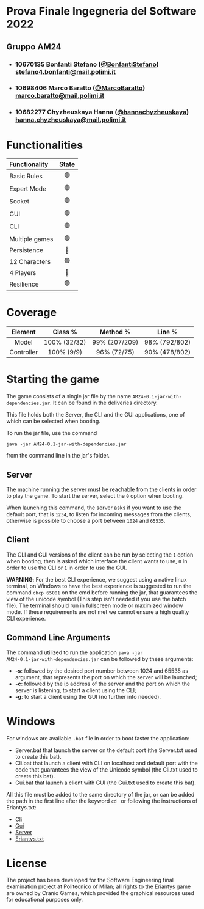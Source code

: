 # Prova Finale Ingegneria del Software 2022
## Gruppo AM24

- ###   10670135    Bonfanti Stefano ([@BonfantiStefano](https://github.com/BonfantiStefano)) <br>stefano4.bonfanti@mail.polimi.it
- ###   10698406    Marco Baratto ([@MarcoBaratto](https://github.com/MarcoBaratto)) <br>marco.baratto@mail.polimi.it
- ###   10682277    Chyzheuskaya Hanna ([@hannachyzheuskaya](https://github.com/hannachyzheuskaya)) <br>hanna.chyzheuskaya@mail.polimi.it

# Functionalities 

| Functionality  | State |
|:---------------|:-----:|
| Basic Rules    |  🟢   |
| Expert Mode    |  🟢   |
| Socket         |  🟢   |
| GUI            |  🟢   |
| CLI            |  🟢   |
| Multiple games |  🟢   |
| Persistence    |  🔴   |
| 12 Characters  |  🟢   |
| 4 Players      |  🔴   |
| Resilience     |  🟢   |
<!-- 🔴 🟢 🟡 -->
# Coverage

|  Element   |    Class %     |        Method %         |                    Line %                    |
|:----------:|:--------------:|:-----------------------:|:--------------------------------------------:|
|   Model    |  100% (32/32)  |      99% (207/209)      |                98% (792/802)                 |
| Controller |   100% (9/9)   |       96% (72/75)       |                90% (478/802)                 |

# Starting the game

The game consists of a single jar file by the name <code>AM24-0.1-jar-with-dependencies.jar</code>. It can be found in the deliveries directory.

This file holds both the Server, the CLI and the GUI applications, one of which can be selected when booting.

To run the jar file, use the command

<code>java -jar AM24-0.1-jar-with-dependencies.jar</code>

from the command line in the jar's folder.


## Server

The machine running the server must be reachable from the clients in order to play the game. To start the server, select the <code>0</code> option when booting.

When launching this command, the server asks if you want to use the default port, that is <code>1234</code>, to listen for incoming messages from the clients, otherwise is possible to choose a port between
<code>1024</code> and <code>65535</code>.

## Client

The CLI and GUI versions of the client can be run by selecting the <code>1</code> option when booting, then is asked which interface the client wants to use,
<code>0</code> in order to use the CLI or <code>1</code> in order to use the GUI.

**WARNING**: For the best CLI experience, we suggest using a native linux terminal, on Windows to have the best experience is suggested to run the command <code>chcp 65001</code> 
on the cmd before running the jar, that guarantees the view of the unicode symbol (This step isn't needed if you use the batch file).
The terminal should run in fullscreen mode or maximized window mode. If these requirements are not met we cannot ensure a high quality CLI experience.

## Command Line Arguments

The command utilized to run the application <code>java -jar AM24-0.1-jar-with-dependencies.jar</code> can be followed by these arguments:
- **-s**: followed by the desired port number between 1024 and 65535 as argument, that represents the port
on which the server will be launched;
- **-c**: followed by the ip address of the server and the port on which the server is listening, to start a client using the CLI;
- **-g**: to start a client using the GUI (no further info needed).

# Windows

For windows are available <code>.bat</code> file in order to boot faster the application:
- Server.bat that launch the server on the default port (the Server.txt used to create this bat).
- Cli.bat that launch a client with CLI on localhost and default port with the code that guarantees the view of the Unicode symbol (the Cli.txt used to create this bat).
- Gui.bat that launch a client with GUI (the Gui.txt used to create this bat).

All this file must be added to the same directory of the jar, or can be added the path in the first line after the keyword <code>cd </code> or following the instructions
of Eriantys.txt:
- [Cli](deliveries/Jar/Bat%20files/Cli.bat)
- [Gui](deliveries/Jar/Bat%20files/Gui.bat)
- [Server](deliveries/Jar/Bat%20files/Server.bat)
- [Eriantys.txt](deliveries/Jar/Bat%20files/Eriantys.txt)

# License

The project has been developed for the Software Engineering final examination project at Politecnico of Milan; all rights to the Eriantys game are owned by Cranio Games, which provided the graphical resources used for educational purposes only.
